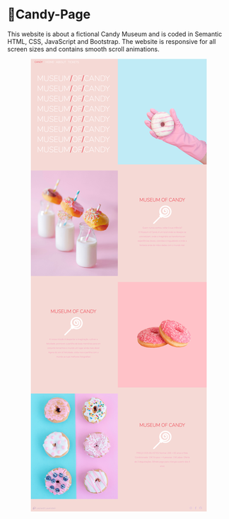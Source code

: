 # 🍭Candy-Page
This website is about a fictional Candy Museum and is coded in Semantic HTML, CSS, JavaScript and Bootstrap. 
The website is responsive for all screen sizes and contains smooth scroll animations.

<a href="https://museumofcandys.netlify.app/">
  <p align="center">
    <img src="https://github.com/leovenom/Candy-Page/blob/master/IMGS/screencapture-museumofcandys-netlify-app-2020-11-05-10_21_35%20(1).png?w="350" alt="Candy Page">
  </p>
</a>
